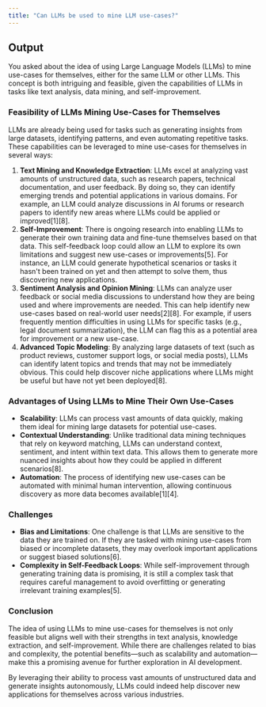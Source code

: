 ```yaml
---
title: "Can LLMs be used to mine LLM use-cases?"
---
```


## Output

You asked about the idea of using Large Language Models (LLMs) to mine use-cases for themselves, either for the same LLM or other LLMs. This concept is both intriguing and feasible, given the capabilities of LLMs in tasks like text analysis, data mining, and self-improvement.

### Feasibility of LLMs Mining Use-Cases for Themselves

LLMs are already being used for tasks such as generating insights from large datasets, identifying patterns, and even automating repetitive tasks. These capabilities can be leveraged to mine use-cases for themselves in several ways:

1. **Text Mining and Knowledge Extraction**: LLMs excel at analyzing vast amounts of unstructured data, such as research papers, technical documentation, and user feedback. By doing so, they can identify emerging trends and potential applications in various domains. For example, an LLM could analyze discussions in AI forums or research papers to identify new areas where LLMs could be applied or improved\[1]\[8].
2. **Self-Improvement**: There is ongoing research into enabling LLMs to generate their own training data and fine-tune themselves based on that data. This self-feedback loop could allow an LLM to explore its own limitations and suggest new use-cases or improvements\[5]. For instance, an LLM could generate hypothetical scenarios or tasks it hasn't been trained on yet and then attempt to solve them, thus discovering new applications.
3. **Sentiment Analysis and Opinion Mining**: LLMs can analyze user feedback or social media discussions to understand how they are being used and where improvements are needed. This can help identify new use-cases based on real-world user needs\[2]\[8]. For example, if users frequently mention difficulties in using LLMs for specific tasks (e.g., legal document summarization), the LLM can flag this as a potential area for improvement or a new use-case.
4. **Advanced Topic Modeling**: By analyzing large datasets of text (such as product reviews, customer support logs, or social media posts), LLMs can identify latent topics and trends that may not be immediately obvious. This could help discover niche applications where LLMs might be useful but have not yet been deployed\[8].

### Advantages of Using LLMs to Mine Their Own Use-Cases

- **Scalability**: LLMs can process vast amounts of data quickly, making them ideal for mining large datasets for potential use-cases.
- **Contextual Understanding**: Unlike traditional data mining techniques that rely on keyword matching, LLMs can understand context, sentiment, and intent within text data. This allows them to generate more nuanced insights about how they could be applied in different scenarios\[8].
- **Automation**: The process of identifying new use-cases can be automated with minimal human intervention, allowing continuous discovery as more data becomes available\[1]\[4].

### Challenges

- **Bias and Limitations**: One challenge is that LLMs are sensitive to the data they are trained on. If they are tasked with mining use-cases from biased or incomplete datasets, they may overlook important applications or suggest biased solutions\[6].
- **Complexity in Self-Feedback Loops**: While self-improvement through generating training data is promising, it is still a complex task that requires careful management to avoid overfitting or generating irrelevant training examples\[5].

### Conclusion

The idea of using LLMs to mine use-cases for themselves is not only feasible but aligns well with their strengths in text analysis, knowledge extraction, and self-improvement. While there are challenges related to bias and complexity, the potential benefits—such as scalability and automation—make this a promising avenue for further exploration in AI development.

By leveraging their ability to process vast amounts of unstructured data and generate insights autonomously, LLMs could indeed help discover new applications for themselves across various industries.

&#x20;
